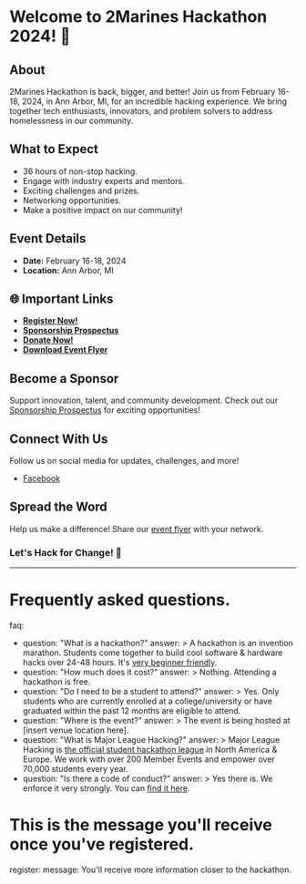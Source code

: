 # Welcome to 2Marines Hackathon 2024! 🚀

## About
2Marines Hackathon is back, bigger, and better! Join us from February 16-18, 2024, in Ann Arbor, MI, for an incredible hacking experience. We bring together tech enthusiasts, innovators, and problem solvers to address homelessness in our community.

## What to Expect
- 36 hours of non-stop hacking.
- Engage with industry experts and mentors.
- Exciting challenges and prizes.
- Networking opportunities.
- Make a positive impact on our community!

## Event Details
- **Date:** February 16-18, 2024
- **Location:** Ann Arbor, MI

## 🌐 Important Links
- [**Register Now!**](https://docs.google.com/forms/d/e/1FAIpQLSeKOeZcLR47BoF6inKEPY5D_R6lpsUIg0NYzLKo59EXcWD3-Q/viewform?usp=sharing)
- [**Sponsorship Prospectus**](https://drive.google.com/file/d/1izZn9kRDcCj3gP_WuAzzlajKFzzuKrNA/view?usp=sharing)
- [**Donate Now!**](https://donorbox.org/hacking-homelessness)
- [**Download Event Flyer**](https://drive.google.com/file/d/1JQyoTueS_1BIQp51jD6PYSmEirw1g-9m/view?usp=sharing)

## Become a Sponsor
Support innovation, talent, and community development. Check out our [Sponsorship Prospectus](https://drive.google.com/file/d/1izZn9kRDcCj3gP_WuAzzlajKFzzuKrNA/view?usp=sharing) for exciting opportunities!

## Connect With Us
Follow us on social media for updates, challenges, and more!
- [Facebook](https://www.facebook.com/2Marines/)

## Spread the Word
Help us make a difference! Share our [event flyer](https://drive.google.com/file/d/1JQyoTueS_1BIQp51jD6PYSmEirw1g-9m/view?usp=sharing) with your network.

### Let's Hack for Change! 🌟

---

# Frequently asked questions.
faq:
  - question: "What is a hackathon?"
    answer: >
      A hackathon is an invention marathon. Students come together to build cool
      software & hardware hacks over 24-48 hours. It's [very beginner friendly](https://medium.com/@tfogo/hackathons-are-for-beginners-77a9c9c0e000#.cj21niskl).
  - question: "How much does it cost?"
    answer: >
      Nothing. Attending a hackathon is free.
  - question: "Do I need to be a student to attend?"
    answer: >
      Yes. Only students who are currently enrolled at a college/university or
      have graduated within the past 12 months are eligible to attend.
  - question: "Where is the event?"
    answer: >
      The event is being hosted at [insert venue location here].
  - question: "What is Major League Hacking?"
    answer: >
      Major League Hacking is [the official student hackathon league](https://mlh.io) in North America & Europe.
      We work with over 200 Member Events and empower over 70,000 students every year.
  - question: "Is there a code of conduct?"
    answer: >
      Yes there is. We enforce it very strongly. You can [find it here](https://static.mlh.io/docs/mlh-code-of-conduct.pdf).

# This is the message you'll receive once you've registered.
register:
  message: 
    You'll receive more information closer to the hackathon.
